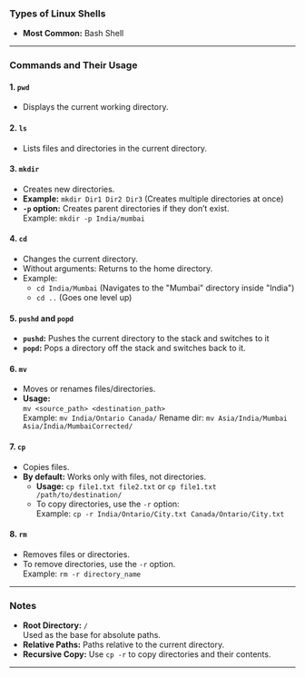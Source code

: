 ### Types of Linux Shells
- **Most Common:** Bash Shell

---

### Commands and Their Usage

#### **1. `pwd`**
- Displays the current working directory.

#### **2. `ls`**
- Lists files and directories in the current directory.

#### **3. `mkdir`**
- Creates new directories.
- **Example:** `mkdir Dir1 Dir2 Dir3` (Creates multiple directories at once)
- **`-p` option:** Creates parent directories if they don’t exist.  
  Example: `mkdir -p India/mumbai`

#### **4. `cd`**
- Changes the current directory.
- Without arguments: Returns to the home directory.
- Example:  
  - `cd India/Mumbai` (Navigates to the "Mumbai" directory inside "India")  
  - `cd ..` (Goes one level up)

#### **5. `pushd` and `popd`**
- **`pushd`:** Pushes the current directory to the stack and switches to it  
- **`popd`:** Pops a directory off the stack and switches back to it.

#### **6. `mv`**
- Moves or renames files/directories.
- **Usage:**  
  `mv <source_path> <destination_path>`  
  Example: `mv India/Ontario Canada/`
  Rename dir: `mv Asia/India/Mumbai Asia/India/MumbaiCorrected/`
  
#### **7. `cp`**
- Copies files.
- **By default:** Works only with files, not directories.  
  - **Usage:** `cp file1.txt file2.txt` or `cp file1.txt /path/to/destination/`
  - To copy directories, use the `-r` option:  
    Example: `cp -r India/Ontario/City.txt Canada/Ontario/City.txt`

#### **8. `rm`**
- Removes files or directories.
- To remove directories, use the `-r` option.  
  Example: `rm -r directory_name`

---

### Notes
- **Root Directory:** `/`  
  Used as the base for absolute paths.
- **Relative Paths:** Paths relative to the current directory.
- **Recursive Copy:** Use `cp -r` to copy directories and their contents.

---

